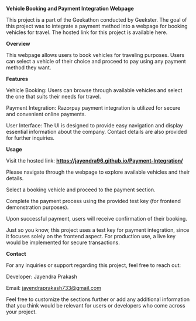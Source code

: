 **Vehicle Booking and Payment Integration Webpage**

This project is a part of the Geekathon conducted by Geekster. The goal of this project was to integrate a payment method into a webpage for booking vehicles for travel. The hosted link for this project is available here.



**Overview**

This webpage allows users to book vehicles for traveling purposes. Users can select a vehicle of their choice and proceed to pay using any payment method they want.



**Features**

Vehicle Booking: Users can browse through available vehicles and select the one that suits their needs for travel.


Payment Integration: Razorpay payment integration is utilized for secure and convenient online payments.


User Interface: The UI is designed to provide easy navigation and display essential information about the company. Contact details are also provided for further inquiries.


**Usage**

Visit the hosted link: **https://jayendra96.github.io/Payment-Integration/**

Please navigate through the webpage to explore available vehicles and their details.

Select a booking vehicle and proceed to the payment section.

Complete the payment process using the provided test key (for frontend demonstration purposes).

Upon successful payment, users will receive confirmation of their booking.

Just so you know, this project uses a test key for payment integration, since it focuses solely on the frontend aspect. For production use, a live key would be implemented for secure transactions.



**Contact**

For any inquiries or support regarding this project, feel free to reach out:


Developer: Jayendra Prakash

Email: jayendraprakash733@gmail.com

Feel free to customize the sections further or add any additional information that you think would be relevant for users or developers who come across your project.






